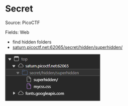 # Secret

Source: PicoCTF

Fields: Web

- find hidden folders
- [saturn.picoctf.net:62065/secret/hidden/superhidden/](http://saturn.picoctf.net:62065/secret/hidden/superhidden/)

![image.png](image.png)
